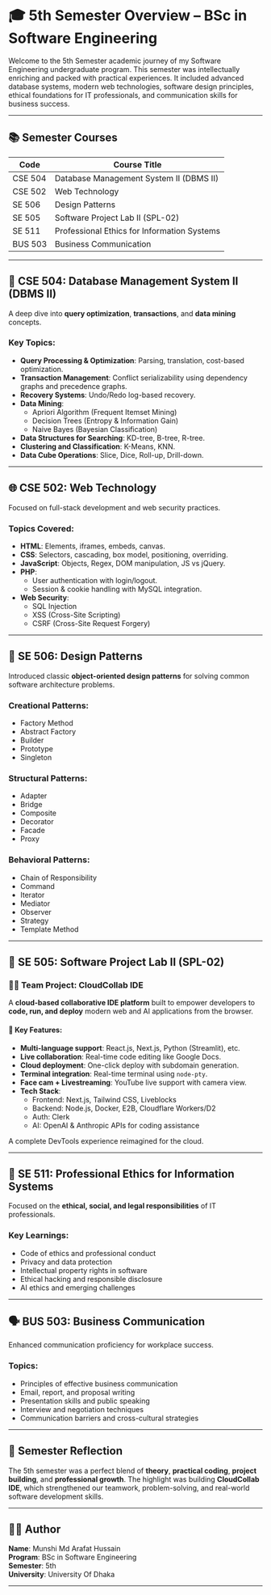 # 🎓 5th Semester Overview – BSc in Software Engineering

Welcome to the 5th Semester academic journey of my Software Engineering undergraduate program. This semester was intellectually enriching and packed with practical experiences. It included advanced database systems, modern web technologies, software design principles, ethical foundations for IT professionals, and communication skills for business success.

---

## 📚 Semester Courses

| Code     | Course Title                                  |
|----------|-----------------------------------------------|
| CSE 504  | Database Management System II (DBMS II)       |
| CSE 502  | Web Technology                                |
| SE 506   | Design Patterns                               |
| SE 505   | Software Project Lab II (SPL-02)              |
| SE 511   | Professional Ethics for Information Systems   |
| BUS 503  | Business Communication                        |

---

## 📘 CSE 504: Database Management System II (DBMS II)

A deep dive into **query optimization**, **transactions**, and **data mining** concepts.

### Key Topics:
- **Query Processing & Optimization**: Parsing, translation, cost-based optimization.
- **Transaction Management**: Conflict serializability using dependency graphs and precedence graphs.
- **Recovery Systems**: Undo/Redo log-based recovery.
- **Data Mining**:
  - Apriori Algorithm (Frequent Itemset Mining)
  - Decision Trees (Entropy & Information Gain)
  - Naive Bayes (Bayesian Classification)
- **Data Structures for Searching**: KD-tree, B-tree, R-tree.
- **Clustering and Classification**: K-Means, KNN.
- **Data Cube Operations**: Slice, Dice, Roll-up, Drill-down.

---

## 🌐 CSE 502: Web Technology

Focused on full-stack development and web security practices.

### Topics Covered:
- **HTML**: Elements, iframes, embeds, canvas.
- **CSS**: Selectors, cascading, box model, positioning, overriding.
- **JavaScript**: Objects, Regex, DOM manipulation, JS vs jQuery.
- **PHP**:
  - User authentication with login/logout.
  - Session & cookie handling with MySQL integration.
- **Web Security**:
  - SQL Injection
  - XSS (Cross-Site Scripting)
  - CSRF (Cross-Site Request Forgery)

---

## 🧩 SE 506: Design Patterns

Introduced classic **object-oriented design patterns** for solving common software architecture problems.

### Creational Patterns:
- Factory Method
- Abstract Factory
- Builder
- Prototype
- Singleton

### Structural Patterns:
- Adapter
- Bridge
- Composite
- Decorator
- Facade
- Proxy

### Behavioral Patterns:
- Chain of Responsibility
- Command
- Iterator
- Mediator
- Observer
- Strategy
- Template Method

---

## 🚀 SE 505: Software Project Lab II (SPL-02)

### 👨‍💻 Team Project: **CloudCollab IDE**

A **cloud-based collaborative IDE platform** built to empower developers to **code, run, and deploy** modern web and AI applications from the browser.

#### 🔧 Key Features:
- **Multi-language support**: React.js, Next.js, Python (Streamlit), etc.
- **Live collaboration**: Real-time code editing like Google Docs.
- **Cloud deployment**: One-click deploy with subdomain generation.
- **Terminal integration**: Real-time terminal using `node-pty`.
- **Face cam + Livestreaming**: YouTube live support with camera view.
- **Tech Stack**:
  - Frontend: Next.js, Tailwind CSS, Liveblocks
  - Backend: Node.js, Docker, E2B, Cloudflare Workers/D2
  - Auth: Clerk
  - AI: OpenAI & Anthropic APIs for coding assistance

A complete DevTools experience reimagined for the cloud.

---

## 🧭 SE 511: Professional Ethics for Information Systems

Focused on the **ethical, social, and legal responsibilities** of IT professionals.

### Key Learnings:
- Code of ethics and professional conduct
- Privacy and data protection
- Intellectual property rights in software
- Ethical hacking and responsible disclosure
- AI ethics and emerging challenges

---

## 🗣️ BUS 503: Business Communication

Enhanced communication proficiency for workplace success.

### Topics:
- Principles of effective business communication
- Email, report, and proposal writing
- Presentation skills and public speaking
- Interview and negotiation techniques
- Communication barriers and cross-cultural strategies

---

## 🏁 Semester Reflection

The 5th semester was a perfect blend of **theory**, **practical coding**, **project building**, and **professional growth**. The highlight was building **CloudCollab IDE**, which strengthened our teamwork, problem-solving, and real-world software development skills.

---

## 👨‍🎓 Author

**Name**: Munshi Md Arafat Hussain  
**Program**: BSc in Software Engineering  
**Semester**: 5th  
**University**: University Of Dhaka

---

